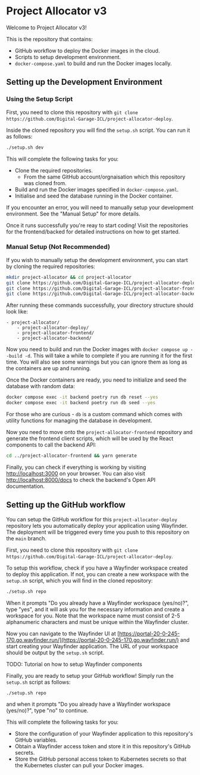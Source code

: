 # Project Allocator v3

Welcome to Project Allocator v3!

This is the repository that contains:

* GitHub workflow to deploy the Docker images in the cloud.
* Scripts to setup development environment.
* `docker-compose.yaml` to build and run the Docker images locally.

## Setting up the Development Environment

### Using the Setup Script

First, you need to clone this repository with `git clone https://github.com/Digital-Garage-ICL/project-allocator-deploy`.

Inside the cloned repository you will find the `setup.sh` script. 
You can run it as follows:

```bash
./setup.sh dev
```

This will complete the following tasks for you:

* Clone the required repositories.
    * From the same GitHub account/orgnaisation which this repository was cloned from.
* Build and run the Docker images specified in `docker-compose.yaml`.
* Initialise and seed the database running in the Docker container.

If you encounter an error, you will need to manually setup your development environment. 
See the "Manual Setup" for more details.

Once it runs successfully you're reay to start coding! 
Visit the repositories for the frontend/backed for detailed instructions on how to get started.

### Manual Setup (Not Recommended)

If you wish to manually setup the development environment, you can start by cloning the required repositories:

```bash
mkdir project-allocator && cd project-allocator
git clone https://github.com/Digital-Garage-ICL/project-allocator-deploy
git clone https://github.com/Digital-Garage-ICL/project-allocator-frontend
git clone https://github.com/Digital-Garage-ICL/project-allocator-backend
```

After running these commands successfully, your directory structure should look like:

```
- project-allocator/
    - project-allocator-deploy/
    - project-allocator-frontend/
    - project-allocator-backend/
```

Now you need to build and run the Docker images with `docker compose up --build -d`.
This will take a while to complete if you are running it for the first time.
You will also see some warnings but you can ignore them as long as the containers are up and running.

Once the Docker containers are ready, you need to initialize and seed the database with random data:

```bash
docker compose exec -it backend poetry run db reset --yes
docker compose exec -it backend poetry run db seed --yes
```

For those who are curious - `db` is a custom command which comes with utility functions for managing the database in development.

Now you need to move onto the `project-allocator-frontend` repository and generate the frontend client scripts, which will be used by the React components to call the backend API:

```bash
cd ../project-allocator-frontend && yarn generate
```

Finally, you can check if everything is working by visiting [http://localhost:3000](http://localhost:3000) on your browser. You can also visit [http://localhost:8000/docs](http://localhost:8000/docs) to check the backend's Open API documentation.

## Setting up the GitHub workflow

You can setup the GitHub workflow for this `project-allocator-deploy` repository lets you automatically deploy your application using Wayfinder.
The deployment will be triggered every time you push to this repository on the `main` branch.

First, you need to clone this repository with `git clone https://github.com/Digital-Garage-ICL/project-allocator-deploy`.

To setup this workflow, check if you have a Wayfinder workspace created to deploy this application. 
If not, you can create a new workspace with the `setup.sh` script, which you will find in the cloned repository:

```bash
./setup.sh repo
```

When it prompts "Do you already have a Wayfinder workspace (yes/no)?", type "yes", and it will ask you for the necessary information and create a workspace for you.
Note that the workspace name must consist of 2-5 alphanumeric characters and must be unique within the Wayfinder cluster.

Now you can navigate to the Wayfinder UI at [https://portal-20-0-245-170.go.wayfinder.run/](https://portal-20-0-245-170.go.wayfinder.run/) and start creating your Wayfinder application.
The URL of your workspace should be output by the `setup.sh` script.

TODO: Tutorial on how to setup Wayfinder components

Finally, you are ready to setup your GitHub workflow! Simply run the `setup.sh` script as follows:

```bash
./setup.sh repo
```

and when it prompts "Do you already have a Wayfinder workspace (yes/no)?", type "no" to continue.

This will complete the following tasks for you:

* Store the configuration of your Wayfinder application to this repository's GitHub variables.
* Obtain a Wayfinder access token and store it in this repository's GitHub secrets.
* Store the GitHub personal access token to Kubernetes secrets so that the Kubernetes cluster can pull your Docker images.
